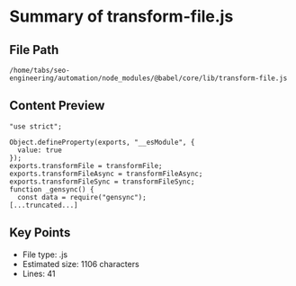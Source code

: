 # Summary of transform-file.js
  
## File Path
`/home/tabs/seo-engineering/automation/node_modules/@babel/core/lib/transform-file.js`

## Content Preview
```
"use strict";

Object.defineProperty(exports, "__esModule", {
  value: true
});
exports.transformFile = transformFile;
exports.transformFileAsync = transformFileAsync;
exports.transformFileSync = transformFileSync;
function _gensync() {
  const data = require("gensync");
[...truncated...]
```

## Key Points
- File type: .js
- Estimated size: 1106 characters
- Lines: 41
